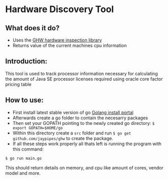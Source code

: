 # Hardware Discovery Tool

## What does it do?
- Uses the [GHW hardware inspection library](https://github.com/jaypipes/ghw)
- Returns value of the current machines cpu information

## Introduction:
This tool is used to track processor information necessary for calculating the amount of Java SE processor licenses required using oracle core factor pricing table

## How to use:
- First install latest stable version of go [Golang install portal](https://golang.org/doc/install)
- Afterwards create a go folder to contain the necesarry packages
- Then set your GOPATH pointing to the newly created go directory:
```$ export GOPATH=$HOME/go```
- Within this directory create a `src` folder and run `$ go get github.com/jaypipes/ghw` to create the package.
- If all these steps work properly all thats left is running the program with this command:

```$ go run main.go```

This should return details on memory, and cpu like amount of cores, vendor model and more.